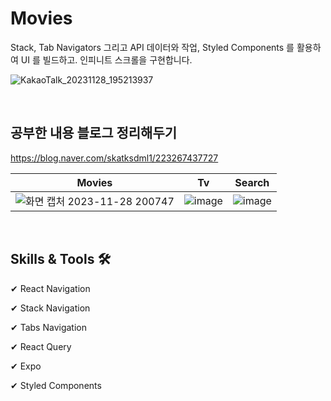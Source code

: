 # Movies
Stack, Tab Navigators 그리고 API 데이터와 작업, Styled Components 를 활용하여  UI 를 빌드하고. 인피니트 스크롤을 구현합니다.

![KakaoTalk_20231128_195213937](https://github.com/ParkSeokJin1/Movies/assets/134951090/5ba8d715-9249-4f83-ac24-eff3937ec08f)


<br>

## 공부한 내용 블로그 정리해두기
https://blog.naver.com/skatksdml1/223267437727
<br>

|Movies|Tv|Search|
|:---:|:---:|:---:|
|![화면 캡처 2023-11-28 200747](https://github.com/ParkSeokJin1/Movies/assets/134951090/20329a4c-3bfc-4eaa-ba45-ffeeacb4940d)|![image](https://github.com/ParkSeokJin1/Movies/assets/134951090/99046917-9bed-4a0e-b0c3-e99cba2f550d)|![image](https://github.com/ParkSeokJin1/Movies/assets/134951090/fdbed67c-decc-48ef-91bf-b27a82e1196b)|

<br>



## Skills & Tools 🛠

✔ React Navigation

✔ Stack Navigation

✔ Tabs Navigation

✔ React Query

✔ Expo

✔ Styled Components

<br>

